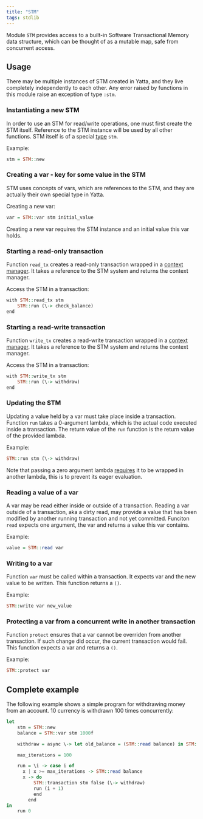```yaml
---
title: "STM"
tags: stdlib
---
```


Module `STM` provides access to a built-in Software Transactional Memory data structure, which can be thought of as a mutable map, safe from concurrent access.

## Usage
There may be multiple instances of STM created in Yatta, and they live completely independently to each other. Any error raised by functions in this module raise an exception of type `:stm`.

### Instantiating a new STM
In order to use an STM for read/write operations, one must first create the STM itself. Reference to the STM instance will be used by all other functions. STM itself is of a special [type](/features/data-types.md) `stm`.

Example:
```haskell
stm = STM::new
```

### Creating a var - key for some value in the STM
STM uses concepts of vars, which are references to the STM, and they are actually their own special type in Yatta.

Creating a new var:
```haskell
var = STM::var stm initial_value
```

Creating a new var requires the STM instance and an initial value this var holds.

### Starting a read-only transaction
Function `read_tx` creates a read-only transaction wrapped in a [context manager](/features/resource-management.md#context-managers). It takes a reference to the STM system and returns the context manager.

Access the STM in a transaction:
```haskell
with STM::read_tx stm
    STM::run (\-> check_balance)
end
```

### Starting a read-write transaction
Function `write_tx` creates a read-write transaction wrapped in a [context manager](/features/resource-management.md#context-managers). It takes a reference to the STM system and returns the context manager.

Access the STM in a transaction:
```haskell
with STM::write_tx stm
    STM::run (\-> withdraw)
end
```

### Updating the STM
Updating a value held by a var must take place inside a transaction. Function `run` takes a 0-argument lambda, which is the actual code executed inside a transaction. The return value of the `run` function is the return value of the provided lambda.

Example:
```haskell
STM::run stm (\-> withdraw)
```

Note that passing a zero argument lambda [requires](/features/syntax.md#anonymous-functions-aka-lambdas) it to be wrapped in another lambda, this is to prevent its eager evaluation.

### Reading a value of a var
A var may be read either inside or outside of a transaction. Reading a var outside of a transaction, aka a dirty read, may provide a value that has been modified by another running transaction and not yet committed. Funciton `read` expects one argument, the var and returns a value this var contains.

Example:
```haskell
value = STM::read var
```

### Writing to a var
Function `var` must be called within a transaction. It expects var and the new value to be written. This function returns a `()`.

Example:
```haskell
STM::write var new_value
```

### Protecting a var from a concurrent write in another transaction
Function `protect` ensures that a var cannot be overriden from another transaction. If such change did occur, the current transaction would fail. This function expects a var and returns a `()`.

Example:
```haskell
STM::protect var
```

## Complete example
The following example shows a simple program for withdrawing money from an account. 10 currency is withdrawn 100 times concurrently:

```haskell
let
    stm = STM::new
    balance = STM::var stm 1000f

    withdraw = async \-> let old_balance = (STM::read balance) in STM::write balance (old_balance - 10f)

    max_iterations = 100

    run = \i -> case i of
      x | x >= max_iterations -> STM::read balance
      x -> do
          STM::transaction stm false (\-> withdraw)
          run (i + 1)
          end
        end
in
    run 0
```
